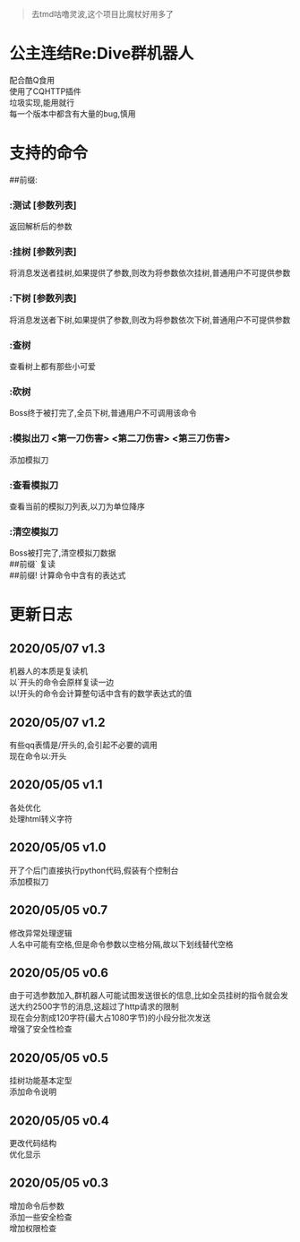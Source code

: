 > 去tmd咕噜灵波,这个项目比魔杖好用多了  

# 公主连结Re:Dive群机器人
配合酷Q食用  
使用了CQHTTP插件  
垃圾实现,能用就行  
每一个版本中都含有大量的bug,慎用  

# 支持的命令
##前缀:
### :测试 [参数列表]
返回解析后的参数  
### :挂树 [参数列表]
将消息发送者挂树,如果提供了参数,则改为将参数依次挂树,普通用户不可提供参数  
### :下树 [参数列表]
将消息发送者下树,如果提供了参数,则改为将参数依次下树,普通用户不可提供参数  
### :查树
查看树上都有那些小可爱  
### :砍树
Boss终于被打完了,全员下树,普通用户不可调用该命令  
### :模拟出刀 <第一刀伤害> <第二刀伤害> <第三刀伤害>
添加模拟刀  
### :查看模拟刀
查看当前的模拟刀列表,以刀为单位降序  
### :清空模拟刀
Boss被打完了,清空模拟刀数据  
##前缀\`
复读  
##前缀!
计算命令中含有的表达式  

# 更新日志
## 2020/05/07 v1.3
机器人的本质是复读机  
以\`开头的命令会原样复读一边  
以!开头的命令会计算整句话中含有的数学表达式的值  
## 2020/05/07 v1.2
有些qq表情是/开头的,会引起不必要的调用  
现在命令以:开头  
## 2020/05/05 v1.1
各处优化  
处理html转义字符  
## 2020/05/05 v1.0
开了个后门直接执行python代码,假装有个控制台  
添加模拟刀  
## 2020/05/05 v0.7
修改异常处理逻辑  
人名中可能有空格,但是命令参数以空格分隔,故以下划线替代空格  
## 2020/05/05 v0.6
由于可选参数加入,群机器人可能试图发送很长的信息,比如全员挂树的指令就会发送大约2500字节的消息,这超过了http请求的限制  
现在会分割成120字符(最大占1080字节)的小段分批次发送  
增强了安全性检查  
## 2020/05/05 v0.5
挂树功能基本定型  
添加命令说明  
## 2020/05/05 v0.4
更改代码结构  
优化显示  
## 2020/05/05 v0.3
增加命令后参数  
添加一些安全检查  
增加权限检查  